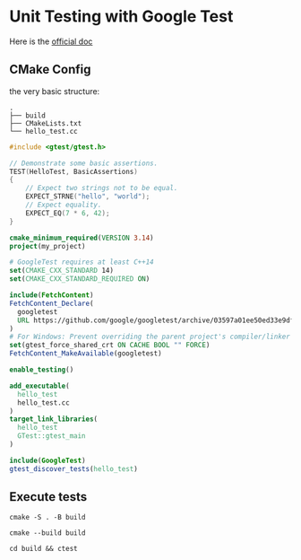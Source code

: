 # Unit Testing with Google Test
Here is the [official doc](https://google.github.io/googletest/quickstart-cmake.html)

## CMake Config
the very basic structure:
```
.
├── build
├── CMakeLists.txt
└── hello_test.cc
```
```cpp
#include <gtest/gtest.h>

// Demonstrate some basic assertions.
TEST(HelloTest, BasicAssertions)
{
    // Expect two strings not to be equal.
    EXPECT_STRNE("hello", "world");
    // Expect equality.
    EXPECT_EQ(7 * 6, 42);
}
```
```cmake
cmake_minimum_required(VERSION 3.14)
project(my_project)

# GoogleTest requires at least C++14
set(CMAKE_CXX_STANDARD 14)
set(CMAKE_CXX_STANDARD_REQUIRED ON)

include(FetchContent)
FetchContent_Declare(
  googletest
  URL https://github.com/google/googletest/archive/03597a01ee50ed33e9dfd640b249b4be3799d395.zip
)
# For Windows: Prevent overriding the parent project's compiler/linker settings
set(gtest_force_shared_crt ON CACHE BOOL "" FORCE)
FetchContent_MakeAvailable(googletest)

enable_testing()

add_executable(
  hello_test
  hello_test.cc
)
target_link_libraries(
  hello_test
  GTest::gtest_main
)

include(GoogleTest)
gtest_discover_tests(hello_test)
```
## Execute tests
```
cmake -S . -B build

cmake --build build

cd build && ctest
```